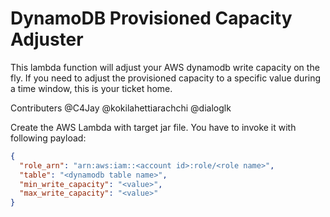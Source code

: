 # DynamoDB Provisioned Capacity Adjuster
This lambda function will adjust your AWS dynamodb write capacity on the fly. If you need to adjust the provisioned capacity to a specific value during a time window, this is your ticket home.

Contributers
@C4Jay 
@kokilahettiarachchi
@dialoglk

Create the AWS Lambda with target jar file. You have to invoke it with following payload:
```json
{
  "role_arn": "arn:aws:iam::<account id>:role/<role name>",
  "table": "<dynamodb table name>",
  "min_write_capacity": "<value>",
  "max_write_capacity": "<value>"
}
```
